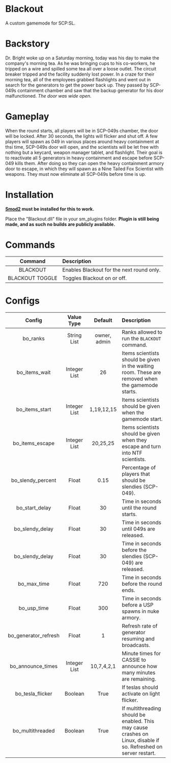 # Blackout

A custom gamemode for SCP:SL.

# Backstory

Dr. Bright woke up on a Saturday morning, today was his day to make the company's morning tea. As he was bringing cups to his co-workers, he tripped on a wire and spilled some tea all over a loose outlet. The circuit breaker tripped and the facility suddenly lost power. In a craze for their morning tea, all of the employees grabbed flashlights and went out in search for the generators to get the power back up. They passed by SCP-049s containment chamber and saw that the backup generator for his door malfunctioned.
*The door was wide open.*

# Gameplay

When the round starts, all players will be in SCP-049s chamber, the door will be locked. After 30 seconds, the lights will flicker and shut off. A few players will spawn as 049 in various places around heavy containment at thsi time, SCP-049s door will open, and the scientists will be let free with nothing but a keycard, weapon manager tablet, and flashlight. Their goal is to reactivate all 5 generators in heavy containment and escape before SCP-049 kills them. After doing so they can open the heavy containment armory door to escape, in which they will spawn as a Nine Tailed Fox Scientist with weapons. They must now eliminate all SCP-049s before time is up.

# Installation

**[Smod2](https://github.com/Grover-c13/Smod2) must be installed for this to work.**

Place the "Blackout.dll" file in your sm_plugins folder.
**Plugin is still being made, and as such no builds are publicly available.**

# Commands

| Command        | Description |
| :-------------: | :------ |
| BLACKOUT | Enables Blackout for the next round only. |
| BLACKOUT TOGGLE | Toggles Blackout on or off. |

# Configs

| Config        | Value Type | Default | Description |
| :-------------: | :---------: | :---------: |:------ |
| bo_ranks | String List | owner, admin | Ranks allowed to run the `BLACKOUT` command. |
| bo_items_wait | Integer List | 26 | Items scientists should be given in the waiting room. These are removed when the gamemode starts. |
| bo_items_start | Integer List | 1,19,12,15 | Items scientists should be given when the gamemode start. |
| bo_items_escape | Integer List | 20,25,25 | Items scientists should be given when they escape and turn into NTF scientists. |
| bo_slendy_percent | Float | 0.15 | Percentage of players that should be slendies (SCP-049). |
| bo_start_delay | Float | 30 | Time in seconds until the round starts. |
| bo_slendy_delay | Float | 30 | Time in seconds until 049s are released. |
| bo_slendy_delay | Float | 30 | Time in seconds before the slendies (SCP-049) are released. |
| bo_max_time | Float | 720 | Time in seconds before the round ends. |
| bo_usp_time | Float | 300 | Time in seconds before a USP spawns in nuke armory. |
| bo_generator_refresh | Float | 1 | Refresh rate of generator resuming and broadcasts. |
| bo_announce_times | Integer List | 10,7,4,2,1 | Minute times for CASSIE to announce how many minutes are remaining. |
| bo_tesla_flicker | Boolean | True | If teslas should activate on light flicker. |
| bo_multithreaded | Boolean | True | If multithreading should be enabled. This may cause crashes on Linux, disable if so. Refreshed on server restart. |
